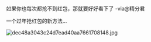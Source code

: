 
如果你也每次都抢不到红包，那就要好好看下了 -via@精分君

一个过年抢红包的新方法...

![dec48a3043c24d7ead40aa7661708148.jpg](https://wxlzmt.github.io/cdn1/ext/qw/groups/30062/dec48a3043c24d7ead40aa7661708148.jpg)

